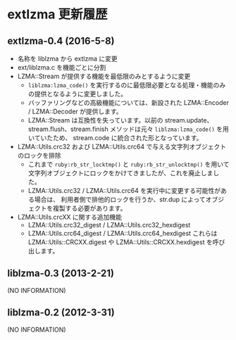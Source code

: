 # extlzma 更新履歴

## extlzma-0.4 (2016-5-8)

  * 名称を liblzma から extlzma に変更
  * ext/liblzma.c を機能ごとに分割
  * LZMA::Stream が提供する機能を最低限のみとするように変更
      * ``liblzma:lzma_code()`` を実行するのに最低限必要となる処理・機能のみの提供となるように変更しました。
      * バッファリングなどの高級機能については、新設された LZMA::Encoder / LZMA::Decoder が提供します。
      * LZMA::Stream は互換性を失っています。以前の stream.update、
        stream.flush、stream.finish メソッドは元々 ``liblzma:lzma_code()`` を用いていたため、
        stream.code に統合された形となっています。
  * LZMA::Utils.crc32 および LZMA::Utils.crc64 で与える文字列オブジェクトのロックを排除
      * これまで ``ruby:rb_str_locktmp()`` と ``ruby:rb_str_unlocktmp()``
        を用いて文字列オブジェクトにロックをかけてきましたが、これを廃止しました。
      * LZMA::Utils.crc32 / LZMA::Utils.crc64 を実行中に変更する可能性がある場合は、
        利用者側で排他的ロックを行うか、str.dup によってオブジェクトを複製する必要があります。
  * LZMA::Utils.crcXX に関する追加機能
      * LZMA::Utils.crc32\_digest / LZMA::Utils.crc32\_hexdigest
      * LZMA::Utils.crc64\_digest / LZMA::Utils.crc64\_hexdigest
    これらは LZMA::Utils::CRCXX.digest や LZMA::Utils::CRCXX.hexdigest を呼び出します。

## liblzma-0.3 (2013-2-21)

(NO INFORMATION)

## liblzma-0.2 (2012-3-31)

(NO INFORMATION)
